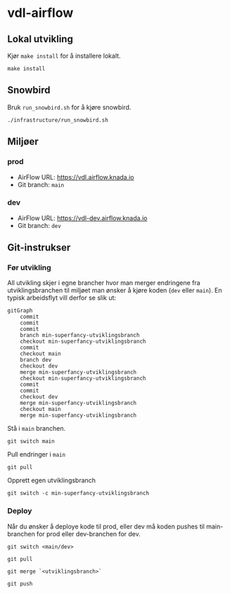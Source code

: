 # vdl-airflow

## Lokal utvikling

Kjør `make install` for å installere lokalt.

```shell
make install
```

## Snowbird

Bruk `run_snowbird.sh` for å kjøre snowbird.

```shell
./infrastructure/run_snowbird.sh
```

## Miljøer

### prod
- AirFlow URL: https://vdl.airflow.knada.io
- Git branch: `main`

 ### dev
- AirFlow URL: https://vdl-dev.airflow.knada.io
- Git branch: `dev`

## Git-instrukser

### Før utvikling

All utvikling skjer i egne brancher hvor man merger endringene fra utviklingsbranchen til miljøet man ønsker å kjøre koden (`dev` eller `main`). En typisk arbeidsflyt vill derfor se slik ut:

```mermaid
gitGraph
    commit
    commit
    commit
    branch min-superfancy-utviklingsbranch
    checkout min-superfancy-utviklingsbranch
    commit
    checkout main
    branch dev
    checkout dev
    merge min-superfancy-utviklingsbranch
    checkout min-superfancy-utviklingsbranch
    commit
    commit
    checkout dev
    merge min-superfancy-utviklingsbranch
    checkout main
    merge min-superfancy-utviklingsbranch
```

Stå i `main` branchen.

```
git switch main
```

Pull endringer i `main`

```
git pull
```

Opprett egen utviklingsbranch

```
git switch -c min-superfancy-utviklingsbranch
```

### Deploy

Når du ønsker å deploye kode til prod, eller dev må koden pushes til main-branchen for prod eller dev-branchen for dev.

```
git switch <main/dev>
```

```
git pull
```

```
git merge `<utviklingsbranch>`
```

```
git push
```
